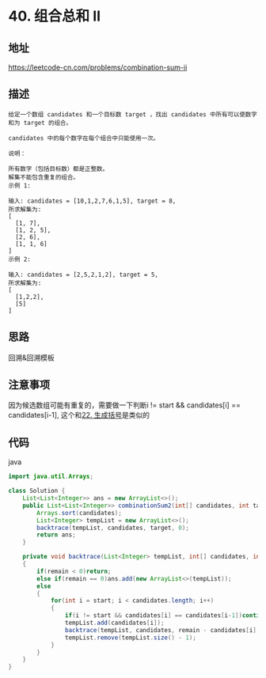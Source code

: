# 40. 组合总和 II

## 地址

https://leetcode-cn.com/problems/combination-sum-ii

## 描述

```
给定一个数组 candidates 和一个目标数 target ，找出 candidates 中所有可以使数字和为 target 的组合。

candidates 中的每个数字在每个组合中只能使用一次。

说明：

所有数字（包括目标数）都是正整数。
解集不能包含重复的组合。 
示例 1:

输入: candidates = [10,1,2,7,6,1,5], target = 8,
所求解集为:
[
  [1, 7],
  [1, 2, 5],
  [2, 6],
  [1, 1, 6]
]
示例 2:

输入: candidates = [2,5,2,1,2], target = 5,
所求解集为:
[
  [1,2,2],
  [5]
]

```

## 思路

回溯&回溯模板

## 注意事项

因为候选数组可能有重复的，需要做一下判断i != start && candidates[i] == candidates[i-1], 这个和[22. 生成括号](./22.%20Generate%20Parentheses)是类似的

## 代码

java

```java
import java.util.Arrays;

class Solution {
    List<List<Integer>> ans = new ArrayList<>();
    public List<List<Integer>> combinationSum2(int[] candidates, int target){
        Arrays.sort(candidates);
        List<Integer> tempList = new ArrayList<>();
        backtrace(tempList, candidates, target, 0);
        return ans;
    }

    private void backtrace(List<Integer> tempList, int[] candidates, int remain, int start)
    {
        if(remain < 0)return;
        else if(remain == 0)ans.add(new ArrayList<>(tempList));
        else
        {
            for(int i = start; i < candidates.length; i++)
            {
                if(i != start && candidates[i] == candidates[i-1])continue;
                tempList.add(candidates[i]);
                backtrace(tempList, candidates, remain - candidates[i], i + 1);
                tempList.remove(tempList.size() - 1);
            }
        }
    }
}
```